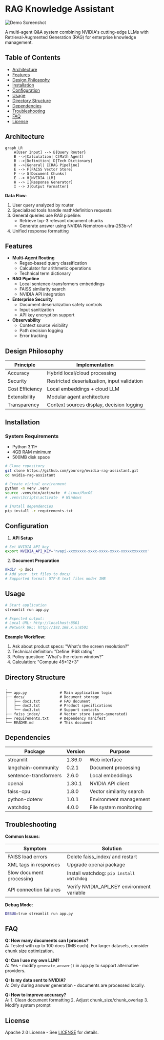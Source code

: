 
# RAG Knowledge Assistant

![Demo Screenshot](https://drive.google.com/file/d/1_L9feiEVAl24gQajDXpGj3aG2mYEyCaK/view?usp=drivesdk)

A multi-agent Q&A system combining NVIDIA's cutting-edge LLMs with Retrieval-Augmented Generation (RAG) for enterprise knowledge management.

## Table of Contents
- [Architecture](#architecture)
- [Features](#features)
- [Design Philosophy](#design-philosophy)
- [Installation](#installation)
- [Configuration](#configuration)
- [Usage](#usage)
- [Directory Structure](#directory-structure)
- [Dependencies](#dependencies)
- [Troubleshooting](#troubleshooting)
- [FAQ](#faq)
- [License](#license)

## Architecture

```mermaid
graph LR
    A[User Input] --> B{Query Router}
    B -->|Calculation| C[Math Agent]
    B -->|Definition| D[Tech Dictionary]
    B -->|General| E[RAG Pipeline]
    E --> F[FAISS Vector Store]
    F --> G[Document Chunks]
    E --> H[NVIDIA LLM]
    H --> I[Response Generator]
    I --> J[Output Formatter]
```

**Data Flow**:
1. User query analyzed by router
2. Specialized tools handle math/definition requests
3. General queries use RAG pipeline:
   - Retrieve top-3 relevant document chunks
   - Generate answer using NVIDIA Nemotron-ultra-253b-v1
4. Unified response formatting

## Features

- **Multi-Agent Routing**
  - Regex-based query classification
  - Calculator for arithmetic operations
  - Technical term dictionary
- **RAG Pipeline**
  - Local sentence-transformers embeddings
  - FAISS similarity search
  - NVIDIA API integration
- **Enterprise Security**
  - Document deserialization safety controls
  - Input sanitization
  - API key encryption support
- **Observability**
  - Context source visibility
  - Path decision logging
  - Error tracking

## Design Philosophy

| Principle              | Implementation                                                                 |
|------------------------|---------------------------------------------------------------------------------|
| Accuracy               | Hybrid local/cloud processing                                                  |
| Security               | Restricted deserialization, input validation                                   |
| Cost Efficiency        | Local embeddings + cloud LLM                                                   |
| Extensibility          | Modular agent architecture                                                     |
| Transparency           | Context sources display, decision logging                                      |

## Installation

### System Requirements
- Python 3.11+
- 4GB RAM minimum
- 500MB disk space

```bash
# Clone repository
git clone https://github.com/yourorg/nvidia-rag-assistant.git
cd nvidia-rag-assistant

# Create virtual environment
python -m venv .venv
source .venv/bin/activate  # Linux/MacOS
# .venv\Scripts\activate  # Windows

# Install dependencies
pip install -r requirements.txt
```

## Configuration

1. **API Setup**
```bash
# Set NVIDIA API key
export NVIDIA_API_KEY='nvapi-xxxxxxxx-xxxx-xxxx-xxxx-xxxxxxxxxxxx'
```

2. **Document Preparation**
```bash
mkdir -p docs
# Add your .txt files to docs/
# Supported format: UTF-8 text files under 1MB
```

## Usage

```bash
# Start application
streamlit run app.py

# Expected output:
# Local URL: http://localhost:8501
# Network URL: http://192.168.x.x:8501
```

**Example Workflow**:
1. Ask about product specs: "What's the screen resolution?"
2. Technical definition: "Define IP68 rating"
3. Policy question: "What's the return window?"
4. Calculation: "Compute 45*12+3"

## Directory Structure

```text
.
├── app.py               # Main application logic
├── docs/                # Document storage
│   ├── doc1.txt         # FAQ document
│   ├── doc2.txt         # Product specifications
│   └── doc3.txt         # Support contacts
├── faiss_index/         # Vector store (auto-generated)
├── requirements.txt     # Dependency manifest
└── README.md            # This document
```

## Dependencies

| Package                | Version  | Purpose                          |
|------------------------|----------|----------------------------------|
| streamlit              | 1.36.0   | Web interface                    |
| langchain-community    | 0.2.1    | Document processing              |
| sentence-transformers  | 2.6.0    | Local embeddings                 |
| openai                 | 1.30.1   | NVIDIA API client                |
| faiss-cpu              | 1.8.0    | Vector similarity search         |
| python-dotenv          | 1.0.1    | Environment management           |
| watchdog               | 4.0.0    | File system monitoring           |

## Troubleshooting

**Common Issues**:

| Symptom                      | Solution                                  |
|------------------------------|-------------------------------------------|
| FAISS load errors            | Delete faiss_index/ and restart           |
| XML tags in responses        | Upgrade openai package                    |
| Slow document processing     | Install watchdog: `pip install watchdog`  |
| API connection failures      | Verify NVIDIA_API_KEY environment variable|

**Debug Mode**:
```bash
DEBUG=true streamlit run app.py
```

## FAQ

**Q: How many documents can I process?**  
A: Tested with up to 100 docs (1MB each). For larger datasets, consider chunk size optimization.

**Q: Can I use my own LLM?**  
A: Yes - modify `generate_answer()` in app.py to support alternative providers.

**Q: Is my data sent to NVIDIA?**  
A: Only during answer generation - documents are processed locally.

**Q: How to improve accuracy?**  
A: 1. Clean document formatting 2. Adjust chunk_size/chunk_overlap 3. Modify system prompt

## License

Apache 2.0 License - See [LICENSE](LICENSE) for details.
